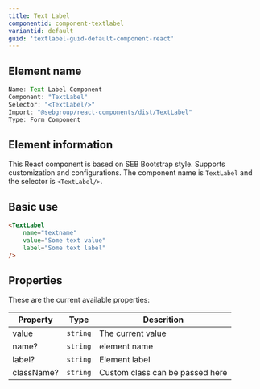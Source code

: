 ```yaml
---
title: Text Label
componentid: component-textlabel
variantid: default
guid: 'textlabel-guid-default-component-react'
---
```


## Element name
```javascript
Name: Text Label Component
Component: "TextLabel"
Selector: "<TextLabel/>"
Import: "@sebgroup/react-components/dist/TextLabel"
Type: Form Component
```

## Element information 
This React component is based on SEB Bootstrap style. Supports customization and configurations. The component name is `TextLabel` and the selector is `<TextLabel/>`.

## Basic use
```html
<TextLabel
    name="textname"
    value="Some text value"
    label="Some text label"
/>
```

## Properties
These are the current available properties:

| Property   | Type     | Descrition                      |
| ---------- | -------- | ------------------------------- |
| value      | `string` | The current value               |
| name?      | `string` | element name                    |
| label?     | `string` | Element label                   |
| className? | `string` | Custom class can be passed here |
